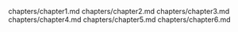 chapters/chapter1.md
chapters/chapter2.md
chapters/chapter3.md
chapters/chapter4.md
chapters/chapter5.md
chapters/chapter6.md
